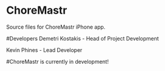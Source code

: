 # ChoreMastr
Source files for ChoreMastr iPhone app.

#Developers
Demetri Kostakis - Head of Project Development

Kevin Phines - Lead Developer

#ChoreMastr is currently in development!
